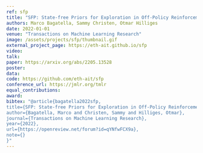 ```yaml
---
ref: sfp
title: "SFP: State-free Priors for Exploration in Off-Policy Reinforcement Learning"
authors: Marco Bagatella, Sammy Christen, Otmar Hilliges
date: 2022-01-01
venue: "Transactions on Machine Learning Research"
image: /assets/projects/sfp/thumbnail.gif
external_project_page: https://eth-ait.github.io/sfp
video: 
talk: 
paper: https://arxiv.org/abs/2205.13528
poster: 
data: 
code: https://github.com/eth-ait/sfp
conference_url: https://jmlr.org/tmlr
equal_contributions: 
award: 
bibtex: "@article{bagatella2022sfp,
title={SFP: State-free Priors for Exploration in Off-Policy Reinforcement Learning},
author={Bagatella, Marco and Christen, Sammy and Hilliges, Otmar},
journal={Transactions on Machine Learning Research},
year={2022},
url={https://openreview.net/forum?id=qYNfwFCX9a},
note={}
}"
---
```

